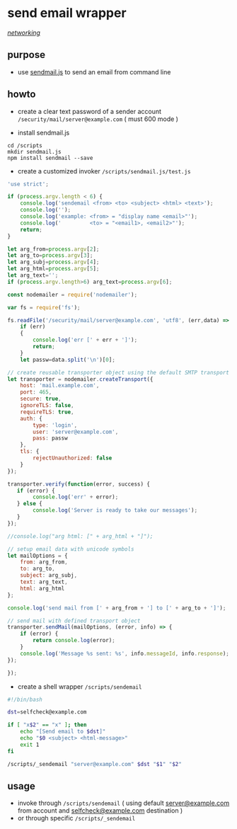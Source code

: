 # send email wrapper

*[networking](../README.md#networking)*

## purpose

- use [sendmail.js](https://www.npmjs.com/package/sendmail) to send an email from command line

## howto

- create a clear text password of a sender account `/security/mail/server@example.com` ( must 600 mode )

- install sendmail.js

```
cd /scripts
mkdir sendmail.js
npm install sendmail --save
```

- create a customized invoker `/scripts/sendmail.js/test.js`

```js
'use strict';

if (process.argv.length < 6) {
	console.log('sendemail <from> <to> <subject> <html> <text>');
	console.log('');
	console.log('example: <from> = "display name <email>"');
	console.log('         <to> = "<email1>, <email2>"');
	return;
}

let arg_from=process.argv[2];
let arg_to=process.argv[3];
let arg_subj=process.argv[4];
let arg_html=process.argv[5];
let arg_text='';
if (process.argv.length>6) arg_text=process.argv[6];

const nodemailer = require('nodemailer');

var fs = require('fs');

fs.readFile('/security/mail/server@example.com', 'utf8', (err,data) => {
	if (err)
	{
		console.log('err [' + err + ']');
		return;
	}
	let passw=data.split('\n')[0];

// create reusable transporter object using the default SMTP transport
let transporter = nodemailer.createTransport({
	host: 'mail.example.com',
	port: 465,
	secure: true,
	ignoreTLS: false,
	requireTLS: true,
	auth: {
		type: 'login',
		user: 'server@example.com',
		pass: passw
	},
	tls: {
		rejectUnauthorized: false
	}
});

transporter.verify(function(error, success) {
   if (error) {
        console.log('err' + error);
   } else {
        console.log('Server is ready to take our messages');
   }
});

//console.log("arg html: [" + arg_html + "]");

// setup email data with unicode symbols
let mailOptions = {
    from: arg_from,
    to: arg_to,
    subject: arg_subj,
    text: arg_text,
    html: arg_html
};

console.log('send mail from [' + arg_from + '] to [' + arg_to + ']');

// send mail with defined transport object
transporter.sendMail(mailOptions, (error, info) => {
    if (error) {
        return console.log(error);
    }
    console.log('Message %s sent: %s', info.messageId, info.response);
});

});
```

- create a shell wrapper `/scripts/sendemail`

```sh
#!/bin/bash

dst=selfcheck@example.com

if [ "x$2" == "x" ]; then
	echo "[Send email to $dst]"
	echo "$0 <subject> <html-message>"
	exit 1
fi

/scripts/_sendemail "server@example.com" $dst "$1" "$2"
```

## usage

- invoke through `/scripts/sendemail` <subject> <html-message> ( using default server@example.com from account and selfcheck@example.com destination )
- or through specific `/scripts/_sendemail`
